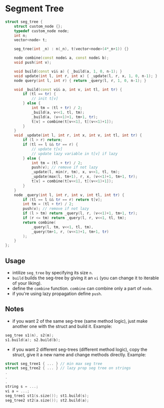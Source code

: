 # Segment Tree

```cpp
struct seg_tree {
    struct custom_node {};
    typedef custom_node node;
    int n;
    vector<node> t;

    seg_tree(int _n) : n(_n), t(vector<node>(4*_n+1)) {}

    node combine(const node& a, const node& b);
    void push(int v);

    void build(const vi& a) { _build(a, 1, 0, n-1); }
    void update(int l, int r, int x) { _update(l, r, x, 1, 0, n-1); }
    node query(int l, int r) { return _query(l, r, 1, 0, n-1); }

    void _build(const vi& a, int v, int tl, int tr) {
        if (tl == tr) {
            // init t[v]
        } else {
            int tm = (tl + tr) / 2;
            _build(a, v<<1, tl, tm);
            _build(a, (v<<1)+1, tm+1, tr);
            t[v] = combine(t[v<<1], t[(v<<1)+1]);
        }
    }
    void _update(int l, int r, int x, int v, int tl, int tr) {
        if (l > r) return;
        if (tl == l && tr == r) {
            // update t[v]
            // update lazy variable in t[v] if lazy
        } else {
            int tm = (tl + tr) / 2;
            push(v); // remove if not lazy
            _update(l, min(r, tm), x, v<<1, tl, tm);
            _update(max(l, tm+1), r, x, (v<<1)+1, tm+1, tr);
            t[v] = combine(t[v<<1], t[(v<<1)+1]);
        }
    }
    node _query(int l, int r, int v, int tl, int tr) {
        if (tl == l && tr == r) return t[v];
        int tm = (tl + tr) / 2;
        push(v); // remove if not lazy
        if (l > tm) return _query(l, r, (v<<1)+1, tm+1, tr);
        if (r <= tm) return _query(l, r, v<<1, tl, tm);
        return combine(
            _query(l, tm, v<<1, tl, tm),
            _query(tm+1, r, (v<<1)+1, tm+1, tr)
        );
    }
};
```

## Usage

- intilize `seg_tree` by specifying its size `n`.
- `build` builds the seg-tree by giving it an `vi` (you can change it to iterable of your liking).
- define the `combine` function. `combine` can combine only a part of `node`.
- if you're using lazy propagation define `push`.

## Notes

- if you want 2 of the same seg-tree (same method logic), just make another one with the struct and build it. Example:

```cpp
seg_tree s1(n), s2(m);
s1.build(a); s2.build(b);
```

- if you want 2 different seg-trees (different method logic), copy the struct, give it a new name and change methods directly. Example:

```cpp
struct seg_tree1 { ... } // min max seg tree
struct seg_tree2 { ... } // lazy prop seg tree on strings
.
.
.
string s = ...;
vi a = ...;
seg_tree1 st1(s.size()); st1.build(s);
seg_tree2 st2(a.size()); st2.build(a);
```
